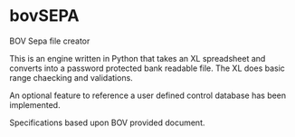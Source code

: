 # bovSEPA
BOV Sepa file creator

This is an engine written in Python that takes an XL spreadsheet and converts into a password protected bank readable file.  The XL does basic range chaecking and validations.

An optional feature to reference a user defined control database has been implemented.

Specifications based upon BOV provided document.



